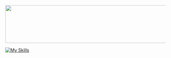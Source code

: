 <!-- ## Hi there 👋 

### ```Backend Developer``` -->

<!--
<a href="https://www.notion.so/BE-1f014ac077a180d49b91eeef06b3a374">
<img src="https://img.shields.io/badge/Portfolio-v1-black?style=for-the-badge">
</a>  
-->

<a href="https://github.com/devxb/gitanimals">
  <img src="https://render.gitanimals.org/lines/yjhss?pet-id=1" width="1000" height="120"/>
</a>



<!--
[![My Skills](https://skillicons.dev/icons?i=java,spring,javascript,nodejs,express,mysql,postgres,mongodb,redis,firebase,aws,gcp,docker,git&theme=light)](https://skillicons.dev)
-->

[![My Skills](https://skillicons.dev/icons?i=java,spring,mysql,postgres,mongodb,redis,aws,gcp,docker,git&theme=light)](https://skillicons.dev)

<!-- [![Anurag's GitHub stats](https://github-readme-stats.vercel.app/api?username=yjhss)](https://github.com/anuraghazra/github-readme-stats)  -->

<!--
```java
@SpringBootApplication
public class DeveloperProfile {

    public static void main(String[] args) {
        SpringApplication.run(DeveloperProfile.class, args);
        System.out.println("Hello! I'm a backend developer who loves Java & Spring 🚀");
    }

    String query = "SELECT * FROM skills WHERE stack = 'Backend' AND language = 'Java' AND framework = 'Spring' AND db = 'MySQL';";
}

```
-->


<!--
<a href="https://github.com/devxb/gitanimals">
  <img src="https://render.gitanimals.org/farms/yjhss"/>
</a>
-->



<!--
**yjhss/yjhss** is a ✨ _special_ ✨ repository because its `README.md` (this file) appears on your GitHub profile.

Here are some ideas to get you started:

- 🔭 I’m currently working on ...
- 🌱 I’m currently learning ...
- 👯 I’m looking to collaborate on ...
- 🤔 I’m looking for help with ...
- 💬 Ask me about ...
- 📫 How to reach me: ...
- 😄 Pronouns: ...
- ⚡ Fun fact: ...
-->
